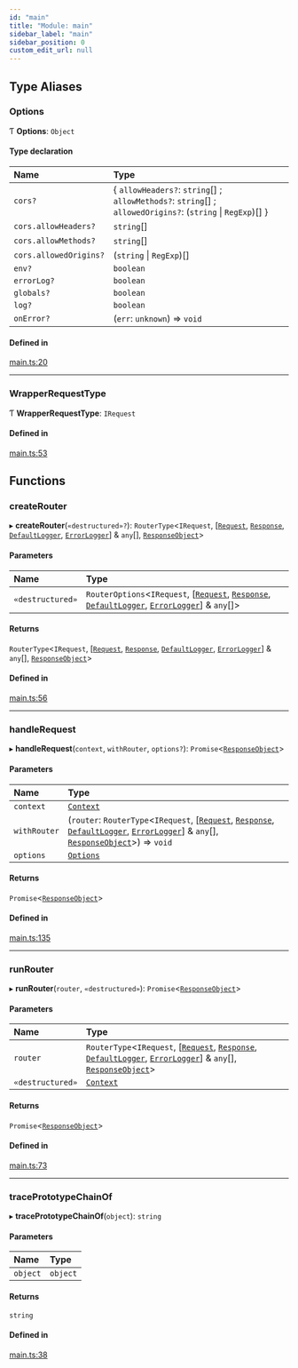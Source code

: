 ```yaml
---
id: "main"
title: "Module: main"
sidebar_label: "main"
sidebar_position: 0
custom_edit_url: null
---
```


## Type Aliases

### Options

Ƭ **Options**: `Object`

#### Type declaration

| Name | Type |
| :------ | :------ |
| `cors?` | \{ `allowHeaders?`: `string`[] ; `allowMethods?`: `string`[] ; `allowedOrigins?`: (`string` \| `RegExp`)[]  } |
| `cors.allowHeaders?` | `string`[] |
| `cors.allowMethods?` | `string`[] |
| `cors.allowedOrigins?` | (`string` \| `RegExp`)[] |
| `env?` | `boolean` |
| `errorLog?` | `boolean` |
| `globals?` | `boolean` |
| `log?` | `boolean` |
| `onError?` | (`err`: `unknown`) => `void` |

#### Defined in

[main.ts:20](https://github.com/kaibun/appwrite-fn-router/blob/5110803/src/main.ts#L20)

___

### WrapperRequestType

Ƭ **WrapperRequestType**: `IRequest`

#### Defined in

[main.ts:53](https://github.com/kaibun/appwrite-fn-router/blob/5110803/src/main.ts#L53)

## Functions

### createRouter

▸ **createRouter**(`«destructured»?`): `RouterType`\<`IRequest`, [[`Request`](env.md#request), [`Response`](env.md#response), [`DefaultLogger`](env.md#defaultlogger), [`ErrorLogger`](env.md#errorlogger)] & `any`[], [`ResponseObject`](env.md#responseobject)\>

#### Parameters

| Name | Type |
| :------ | :------ |
| `«destructured»` | `RouterOptions`\<`IRequest`, [[`Request`](env.md#request), [`Response`](env.md#response), [`DefaultLogger`](env.md#defaultlogger), [`ErrorLogger`](env.md#errorlogger)] & `any`[]\> |

#### Returns

`RouterType`\<`IRequest`, [[`Request`](env.md#request), [`Response`](env.md#response), [`DefaultLogger`](env.md#defaultlogger), [`ErrorLogger`](env.md#errorlogger)] & `any`[], [`ResponseObject`](env.md#responseobject)\>

#### Defined in

[main.ts:56](https://github.com/kaibun/appwrite-fn-router/blob/5110803/src/main.ts#L56)

___

### handleRequest

▸ **handleRequest**(`context`, `withRouter`, `options?`): `Promise`\<[`ResponseObject`](env.md#responseobject)\>

#### Parameters

| Name | Type |
| :------ | :------ |
| `context` | [`Context`](env.md#context) |
| `withRouter` | (`router`: `RouterType`\<`IRequest`, [[`Request`](env.md#request), [`Response`](env.md#response), [`DefaultLogger`](env.md#defaultlogger), [`ErrorLogger`](env.md#errorlogger)] & `any`[], [`ResponseObject`](env.md#responseobject)\>) => `void` |
| `options` | [`Options`](main.md#options) |

#### Returns

`Promise`\<[`ResponseObject`](env.md#responseobject)\>

#### Defined in

[main.ts:135](https://github.com/kaibun/appwrite-fn-router/blob/5110803/src/main.ts#L135)

___

### runRouter

▸ **runRouter**(`router`, `«destructured»`): `Promise`\<[`ResponseObject`](env.md#responseobject)\>

#### Parameters

| Name | Type |
| :------ | :------ |
| `router` | `RouterType`\<`IRequest`, [[`Request`](env.md#request), [`Response`](env.md#response), [`DefaultLogger`](env.md#defaultlogger), [`ErrorLogger`](env.md#errorlogger)] & `any`[], [`ResponseObject`](env.md#responseobject)\> |
| `«destructured»` | [`Context`](env.md#context) |

#### Returns

`Promise`\<[`ResponseObject`](env.md#responseobject)\>

#### Defined in

[main.ts:73](https://github.com/kaibun/appwrite-fn-router/blob/5110803/src/main.ts#L73)

___

### tracePrototypeChainOf

▸ **tracePrototypeChainOf**(`object`): `string`

#### Parameters

| Name | Type |
| :------ | :------ |
| `object` | `object` |

#### Returns

`string`

#### Defined in

[main.ts:38](https://github.com/kaibun/appwrite-fn-router/blob/5110803/src/main.ts#L38)
